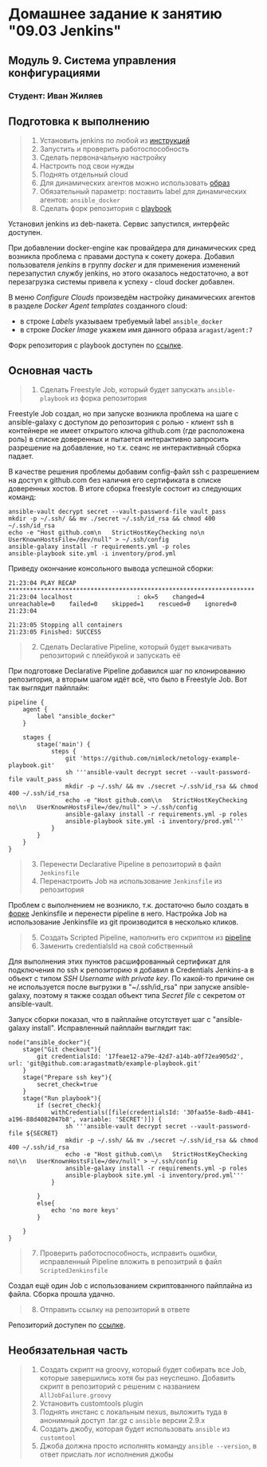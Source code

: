 # Домашнее задание к занятию "09.03 Jenkins"

## Модуль 9. Система управления конфигурациями

### Студент: Иван Жиляев

## Подготовка к выполнению

>1. Установить jenkins по любой из [инструкций](https://www.jenkins.io/download/)
>2. Запустить и проверить работоспособность
>3. Сделать первоначальную настройку
>4. Настроить под свои нужды
>5. Поднять отдельный cloud
>6. Для динамических агентов можно использовать [образ](https://hub.docker.com/repository/docker/aragast/agent)
>7. Обязательный параметр: поставить label для динамических агентов: `ansible_docker`
>8. Сделать форк репозитория с [playbook](https://github.com/aragastmatb/example-playbook)

Установил jenkins из deb-пакета. Сервис запустился, интерфейс доступен. 

При добавлении docker-engine как провайдера для динамических сред возникла проблема с правами доступа к сокету докера. Добавил пользователя _jenkins_ в группу _docker_ и для применения изменений перезапустил службу jenkins, но этого оказалось недостаточно, а вот перезагрузка системы привела к успеху - cloud docker добавлен.

В меню _Configure Clouds_ произведём настройку динамических агентов в разделе _Docker Agent templates_ созданного cloud:
- в строке _Labels_ указываем требуемый label `ansible_docker`
- в строке _Docker Image_ укажем имя данного образа `aragast/agent:7`

Форк репозитория с playbook доступен по [ссылке](https://github.com/nimlock/netology-example-playbook).

## Основная часть

>1. Сделать Freestyle Job, который будет запускать `ansible-playbook` из форка репозитория

Freestyle Job создал, но при запуске возникла проблема на шаге с ansible-galaxy с доступом до репозитория с ролью - клиент ssh в контейнере не имеет открытого ключа github.com (где расположена роль) в списке доверенных и пытается интерактивно запросить разрешение на добавление, но т.к. сеанс не интерактивный сборка падает.

В качестве решения проблемы добавим config-файл ssh с разрешением на доступ к github.com без наличия его сертификата в списке доверенных хостов. В итоге сборка freestyle состоит из следующих команд:

```
ansible-vault decrypt secret --vault-password-file vault_pass
mkdir -p ~/.ssh/ && mv ./secret ~/.ssh/id_rsa && chmod 400 ~/.ssh/id_rsa
echo -e "Host github.com\n   StrictHostKeyChecking no\n   UserKnownHostsFile=/dev/null" > ~/.ssh/config
ansible-galaxy install -r requirements.yml -p roles
ansible-playbook site.yml -i inventory/prod.yml
```

Приведу окончание консольного вывода успешной сборки:

```
21:23:04 PLAY RECAP *********************************************************************
21:23:04 localhost                  : ok=5    changed=4    unreachable=0    failed=0    skipped=1    rescued=0    ignored=0   
21:23:04 

21:23:05 Stopping all containers
21:23:05 Finished: SUCCESS
```

>2. Сделать Declarative Pipeline, который будет выкачивать репозиторий с плейбукой и запускать её

При подготовке Declarative Pipeline добавился шаг по клонированию репозитория, а вторым шагом идёт всё, что было в Freestyle Job. Вот так выглядит пайплайн:

```
pipeline {
    agent {
        label "ansible_docker"
    }

    stages {
        stage('main') {
            steps {
                git 'https://github.com/nimlock/netology-example-playbook.git'
                sh '''ansible-vault decrypt secret --vault-password-file vault_pass
                mkdir -p ~/.ssh/ && mv ./secret ~/.ssh/id_rsa && chmod 400 ~/.ssh/id_rsa
                echo -e "Host github.com\\n   StrictHostKeyChecking no\\n   UserKnownHostsFile=/dev/null" > ~/.ssh/config
                ansible-galaxy install -r requirements.yml -p roles
                ansible-playbook site.yml -i inventory/prod.yml'''
            }
        }
    }
}
```

>3. Перенести Declarative Pipeline в репозиторий в файл `Jenkinsfile`
>4. Перенастроить Job на использование `Jenkinsfile` из репозитория

Проблем с выполнением не возникло, т.к. достаточно было создать в [форке](https://github.com/nimlock/netology-example-playbook) Jenkinsfile и перенести pipeline в него. Настройка Job на использование Jenkinsfile из git производится в несколько кликов.

>5. Создать Scripted Pipeline, наполнить его скриптом из [pipeline](./pipeline)
>6. Заменить credentialsId на свой собственный

Для выполнения этих пунктов расшифрованный сертификат для подключения по ssh к репозиторию я добавил в Credentials Jenkins-а в объект с типом _SSH Username with private key_. По какой-то причине он не используется после выгрузки в "~/.ssh/id_rsa" при запуске ansible-galaxy, поэтому я также создал объект типа _Secret file_ с секретом от ansible-vault.

Запуск сборки показал, что в пайплайне отсутствует шаг с "ansible-galaxy install". Исправленный пайплайн выглядит так:

```
node("ansible_docker"){
    stage("Git checkout"){
        git credentialsId: '17feae12-a79e-42d7-a14b-a0f72ea905d2', url: 'git@github.com:aragastmatb/example-playbook.git'
    }
    stage("Prepare ssh key"){
        secret_check=true
    }
    stage("Run playbook"){
        if (secret_check){
            withCredentials([file(credentialsId: '30faa55e-8adb-4841-a196-88d4082047b8', variable: 'SECRET')]) {
                sh '''ansible-vault decrypt secret --vault-password-file ${SECRET}
                mkdir -p ~/.ssh/ && mv ./secret ~/.ssh/id_rsa && chmod 400 ~/.ssh/id_rsa
                echo -e "Host github.com\\n   StrictHostKeyChecking no\\n   UserKnownHostsFile=/dev/null" > ~/.ssh/config
                ansible-galaxy install -r requirements.yml -p roles
                ansible-playbook site.yml -i inventory/prod.yml'''
            }
            
        }
        else{
            echo 'no more keys'
        }
        
    }
}
```

>7. Проверить работоспособность, исправить ошибки, исправленный Pipeline вложить в репозитрий в файл `ScriptedJenkinsfile`

Создал ещё один Job с использованием скриптованного пайплайна из файла. Сборка прошла удачно.

>8. Отправить ссылку на репозиторий в ответе

Репозиторий доступен по [ссылке](https://github.com/nimlock/netology-example-playbook).

## Необязательная часть

>1. Создать скрипт на groovy, который будет собирать все Job, которые завершились хотя бы раз неуспешно. Добавить скрипт в репозиторий с решеним с названием `AllJobFailure.groovy`
>2. Установить customtools plugin
>3. Поднять инстанс с локальным nexus, выложить туда в анонимный доступ  .tar.gz с `ansible`  версии 2.9.x
>4. Создать джобу, которая будет использовать `ansible` из `customtool`
>5. Джоба должна просто исполнять команду `ansible --version`, в ответ прислать лог исполнения джобы

